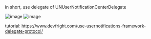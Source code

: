 in short, use delegate of UNUserNotificationCenterDelegate

![image](https://user-images.githubusercontent.com/81428296/149708853-03509e3d-1bad-49b0-91d8-efc6e9c48b3a.png)
![image](https://user-images.githubusercontent.com/81428296/149708870-7cde8406-5179-4d12-bf0a-00c6169c68e9.png)


tutorial:
https://www.devfright.com/use-usernotifications-framework-delegate-protocol/
